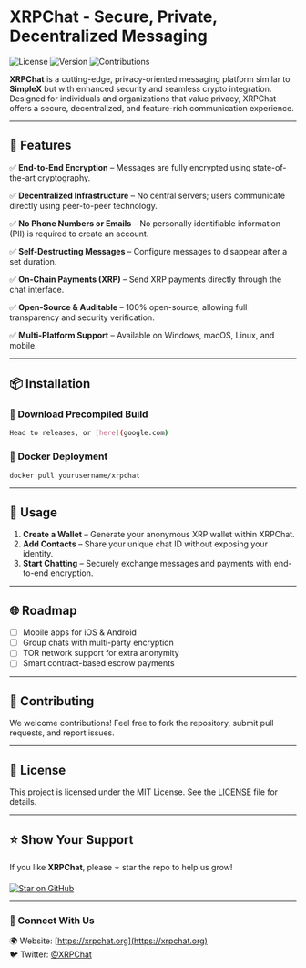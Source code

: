 # XRPChat - Secure, Private, Decentralized Messaging

![License](https://img.shields.io/badge/license-MIT-blue.svg)
![Version](https://img.shields.io/badge/version-1.42-brightgreen)
![Contributions](https://img.shields.io/badge/contributions-welcome-orange)

**XRPChat** is a cutting-edge, privacy-oriented messaging platform similar to **SimpleX** but with enhanced security and seamless crypto integration. Designed for individuals and organizations that value privacy, XRPChat offers a secure, decentralized, and feature-rich communication experience.

---

## 🚀 Features

✅ **End-to-End Encryption** – Messages are fully encrypted using state-of-the-art cryptography.

✅ **Decentralized Infrastructure** – No central servers; users communicate directly using peer-to-peer technology.

✅ **No Phone Numbers or Emails** – No personally identifiable information (PII) is required to create an account.

✅ **Self-Destructing Messages** – Configure messages to disappear after a set duration.

✅ **On-Chain Payments (XRP)** – Send XRP payments directly through the chat interface.

✅ **Open-Source & Auditable** – 100% open-source, allowing full transparency and security verification.

✅ **Multi-Platform Support** – Available on Windows, macOS, Linux, and mobile.

---

## 📦 Installation

### 🔹 Download Precompiled Build

```bash
Head to releases, or [here](google.com)
```

### 🔹 Docker Deployment

```bash
docker pull yourusername/xrpchat
```

---

## 📜 Usage

1. **Create a Wallet** – Generate your anonymous XRP wallet within XRPChat.
2. **Add Contacts** – Share your unique chat ID without exposing your identity.
3. **Start Chatting** – Securely exchange messages and payments with end-to-end encryption.

---

## 🌐 Roadmap

- [ ] Mobile apps for iOS & Android
- [ ] Group chats with multi-party encryption
- [ ] TOR network support for extra anonymity
- [ ] Smart contract-based escrow payments

---

## 🤝 Contributing

We welcome contributions! Feel free to fork the repository, submit pull requests, and report issues.

---

## 📄 License

This project is licensed under the MIT License. See the [LICENSE](LICENSE) file for details.

---

## ⭐ Show Your Support

If you like **XRPChat**, please ⭐ star the repo to help us grow!

[![Star on GitHub](https://img.shields.io/github/stars/XRPCDev/XRPChat?style=social)](https://github.com/XRPCDev/XRPChat)

---

### 🔗 Connect With Us

🌍 Website: [https://xrpchat.org](https://xrpchat.org)  
🐦 Twitter: [@XRPChat](https://twitter.com/XRPChat)  
